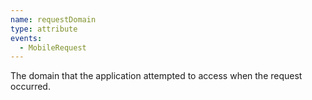 ```yaml
---
name: requestDomain
type: attribute
events:
  - MobileRequest
---
```


The domain that the application attempted to access when the request occurred.